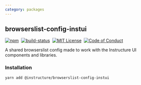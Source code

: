 ```yaml
---
category: packages
---
```


## browserslist-config-instui

[![npm][npm]][npm-url]&nbsp;
[![build-status][build-status]][build-status-url]&nbsp;
[![MIT License][license-badge]][LICENSE]&nbsp;
[![Code of Conduct][coc-badge]][coc]

A shared browserslist config made to work with the Instructure UI components and libraries.

### Installation

```sh
yarn add @instructure/browserslist-config-instui
```

[npm]: https://img.shields.io/npm/v/@instructure/browserslist-config-instui.svg
[npm-url]: https://npmjs.com/package/@instructure/browserslist-config-instui

[build-status]: https://travis-ci.org/instructure/instructure-ui.svg?branch=master
[build-status-url]: https://travis-ci.org/instructure/instructure-ui "Travis CI"

[license-badge]: https://img.shields.io/npm/l/instructure-ui.svg?style=flat-square
[license]: https://github.com/instructure/instructure-ui/blob/master/LICENSE

[coc-badge]: https://img.shields.io/badge/code%20of-conduct-ff69b4.svg?style=flat-square
[coc]: https://github.com/instructure/instructure-ui/blob/master/CODE_OF_CONDUCT.md
